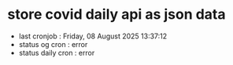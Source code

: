 # store covid daily api as json data

- last cronjob : Friday, 08 August 2025 13:37:12
- status og cron : error
- status daily cron : error
      
      